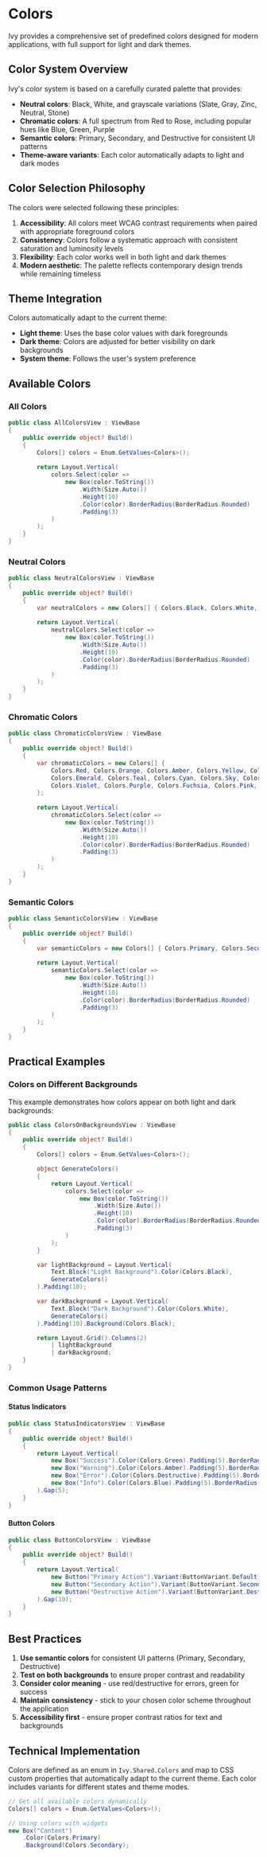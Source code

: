 ﻿# Colors

Ivy provides a comprehensive set of predefined colors designed for modern applications, with full support for light and dark themes.

## Color System Overview

Ivy's color system is based on a carefully curated palette that provides:

- **Neutral colors**: Black, White, and grayscale variations (Slate, Gray, Zinc, Neutral, Stone)
- **Chromatic colors**: A full spectrum from Red to Rose, including popular hues like Blue, Green, Purple
- **Semantic colors**: Primary, Secondary, and Destructive for consistent UI patterns
- **Theme-aware variants**: Each color automatically adapts to light and dark modes

## Color Selection Philosophy

The colors were selected following these principles:

1. **Accessibility**: All colors meet WCAG contrast requirements when paired with appropriate foreground colors
2. **Consistency**: Colors follow a systematic approach with consistent saturation and luminosity levels
3. **Flexibility**: Each color works well in both light and dark themes
4. **Modern aesthetic**: The palette reflects contemporary design trends while remaining timeless

## Theme Integration

Colors automatically adapt to the current theme:
- **Light theme**: Uses the base color values with dark foregrounds
- **Dark theme**: Colors are adjusted for better visibility on dark backgrounds
- **System theme**: Follows the user's system preference

## Available Colors

### All Colors

```csharp demo-tabs
public class AllColorsView : ViewBase
{
    public override object? Build()
    {
        Colors[] colors = Enum.GetValues<Colors>();
        
        return Layout.Vertical(
            colors.Select(color =>
                new Box(color.ToString())
                    .Width(Size.Auto())
                    .Height(10)
                    .Color(color).BorderRadius(BorderRadius.Rounded)
                    .Padding(3)
            )
        );
    }
}
```

### Neutral Colors

```csharp demo-tabs
public class NeutralColorsView : ViewBase
{
    public override object? Build()
    {
        var neutralColors = new Colors[] { Colors.Black, Colors.White, Colors.Slate, Colors.Gray, Colors.Zinc, Colors.Neutral, Colors.Stone };
        
        return Layout.Vertical(
            neutralColors.Select(color =>
                new Box(color.ToString())
                    .Width(Size.Auto())
                    .Height(10)
                    .Color(color).BorderRadius(BorderRadius.Rounded)
                    .Padding(3)
            )
        );
    }
}
```

### Chromatic Colors

```csharp demo-tabs
public class ChromaticColorsView : ViewBase
{
    public override object? Build()
    {
        var chromaticColors = new Colors[] { 
            Colors.Red, Colors.Orange, Colors.Amber, Colors.Yellow, Colors.Lime, Colors.Green, 
            Colors.Emerald, Colors.Teal, Colors.Cyan, Colors.Sky, Colors.Blue, Colors.Indigo, 
            Colors.Violet, Colors.Purple, Colors.Fuchsia, Colors.Pink, Colors.Rose 
        };
        
        return Layout.Vertical(
            chromaticColors.Select(color =>
                new Box(color.ToString())
                    .Width(Size.Auto())
                    .Height(10)
                    .Color(color).BorderRadius(BorderRadius.Rounded)
                    .Padding(3)
            )
        );
    }
}
```

### Semantic Colors

```csharp demo-tabs
public class SemanticColorsView : ViewBase
{
    public override object? Build()
    {
        var semanticColors = new Colors[] { Colors.Primary, Colors.Secondary, Colors.Destructive };
        
        return Layout.Vertical(
            semanticColors.Select(color =>
                new Box(color.ToString())
                    .Width(Size.Auto())
                    .Height(10)
                    .Color(color).BorderRadius(BorderRadius.Rounded)
                    .Padding(3)
            )
        );
    }
}
```

## Practical Examples

### Colors on Different Backgrounds
This example demonstrates how colors appear on both light and dark backgrounds:

```csharp demo-tabs
public class ColorsOnBackgroundsView : ViewBase
{
    public override object? Build()
    {
        Colors[] colors = Enum.GetValues<Colors>();

        object GenerateColors()
        {
            return Layout.Vertical(
                colors.Select(color =>
                    new Box(color.ToString())
                        .Width(Size.Auto())
                        .Height(10)
                        .Color(color).BorderRadius(BorderRadius.Rounded)
                        .Padding(3)
                )
            );
        }

        var lightBackground = Layout.Vertical(
            Text.Block("Light Background").Color(Colors.Black),
            GenerateColors()
        ).Padding(10);

        var darkBackground = Layout.Vertical(
            Text.Block("Dark Background").Color(Colors.White),
            GenerateColors()
        ).Padding(10).Background(Colors.Black);

        return Layout.Grid().Columns(2)
            | lightBackground
            | darkBackground;
    }
}
```

### Common Usage Patterns

#### Status Indicators

```csharp demo-tabs
public class StatusIndicatorsView : ViewBase
{
    public override object? Build()
    {
        return Layout.Vertical(
            new Box("Success").Color(Colors.Green).Padding(5).BorderRadius(BorderRadius.Rounded),
            new Box("Warning").Color(Colors.Amber).Padding(5).BorderRadius(BorderRadius.Rounded),
            new Box("Error").Color(Colors.Destructive).Padding(5).BorderRadius(BorderRadius.Rounded),
            new Box("Info").Color(Colors.Blue).Padding(5).BorderRadius(BorderRadius.Rounded)
        ).Gap(5);
    }
}
```

#### Button Colors

```csharp demo-tabs
public class ButtonColorsView : ViewBase
{
    public override object? Build()
    {
        return Layout.Vertical(
            new Button("Primary Action").Variant(ButtonVariant.Default),
            new Button("Secondary Action").Variant(ButtonVariant.Secondary),
            new Button("Destructive Action").Variant(ButtonVariant.Destructive)
        ).Gap(10);
    }
}
```

## Best Practices

1. **Use semantic colors** for consistent UI patterns (Primary, Secondary, Destructive)
2. **Test on both backgrounds** to ensure proper contrast and readability
3. **Consider color meaning** - use red/destructive for errors, green for success
4. **Maintain consistency** - stick to your chosen color scheme throughout the application
5. **Accessibility first** - ensure proper contrast ratios for text and backgrounds

## Technical Implementation

Colors are defined as an enum in `Ivy.Shared.Colors` and map to CSS custom properties that automatically adapt to the current theme. Each color includes variants for different states and theme modes.

```csharp
// Get all available colors dynamically
Colors[] colors = Enum.GetValues<Colors>();

// Using colors with widgets
new Box("Content")
    .Color(Colors.Primary)
    .Background(Colors.Secondary);
```